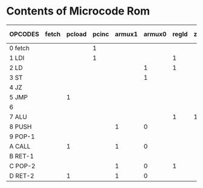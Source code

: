 # Contents of Microcode Rom


|OPCODES| fetch | pcload |pcinc|armux1|armux0|regld|zfld|mux|memld|irld|pcmux|datamux|sp++|sp--|address|
|--|--|--|--|--|--|--|--|--|--|--|--|--|--|--|--|
|0 fetch| | |1| | | | | | |1| | | | |-|
|1 LDI| | |1| | |1| |1| | | | | | |0|
|2 LD| | | | |1|1| |1| | | | | | |0|
|3 ST| | | | |1| | | |1| | | | | |0|
|4 JZ| | | | | | | | | | | | | | |-|
|5 JMP| |1| | | | | | | | | | | | |0|
|6| | | | | | | | | | | | | | |0|
|7 ALU| | | | | |1|1| | | | | | | |0|
|8 PUSH| | | |1|0| | | |1| | |0| |1|0|
|9 POP-1| | | | | | | | | | | | |1| |C|
|A CALL| |1| |1|0| | | |1| |0|1| |1|0|
|B RET-1| | | | | | | | | | | | |1| |D|
|C POP-2| | | |1|0|1| |1| | | | | | |0|
|D RET-2| |1| |1|0| | | | | |1| | | |0|
